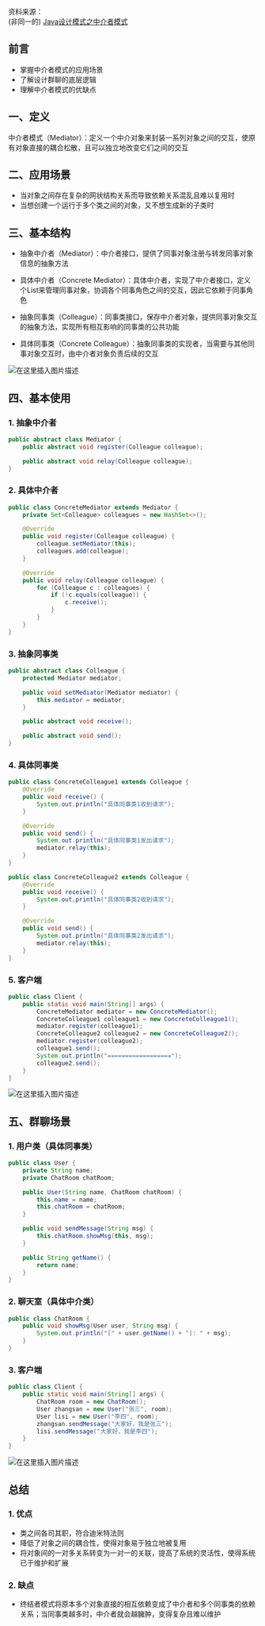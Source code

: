 资料来源：<br/>(非同一的)
[Java设计模式之中介者模式](https://blog.csdn.net/qq_37922483/article/details/125867515?ops_request_misc=&request_id=&biz_id=102&utm_term=Java%E8%AE%BE%E8%AE%A1%E6%A8%A1%E5%BC%8F%E4%B9%8B%E4%B8%AD%E4%BB%8B%E6%A8%A1%E5%BC%8F&utm_medium=distribute.pc_search_result.none-task-blog-2~all~sobaiduweb~default-0-125867515.142^v99^pc_search_result_base4&spm=1018.2226.3001.4187)

## 前言

- 掌握中介者模式的应用场景
- 了解设计群聊的底层逻辑
- 理解中介者模式的优缺点

## 一、定义

中介者模式（Mediator）：定义一个中介对象来封装一系列对象之间的交互，使原有对象直接的耦合松散，且可以独立地改变它们之间的交互

## 二、应用场景

- 当对象之间存在复杂的网状结构关系而导致依赖关系混乱且难以复用时
- 当想创建一个运行于多个类之间的对象，又不想生成新的子类时

## 三、基本结构

- 抽象中介者（Mediator）：中介者接口，提供了同事对象注册与转发同事对象信息的抽象方法
- 具体中介者（Concrete Mediator）：具体中介者，实现了中介者接口，定义个List来管理同事对象，协调各个同事角色之间的交互，因此它依赖于同事角色

- 抽象同事类（Colleague）：同事类接口，保存中介者对象，提供同事对象交互的抽象方法，实现所有相互影响的同事类的公共功能
- 具体同事类（Concrete Colleague）：抽象同事类的实现者，当需要与其他同事对象交互时，由中介者对象负责后续的交互

![在这里插入图片描述](img/e4464d0bcda84c61812303ee0a3ef4f2.png)

## 四、基本使用

### 1. 抽象中介者

```java
public abstract class Mediator {
    public abstract void register(Colleague colleague);

    public abstract void relay(Colleague colleague);
}

```

### 2. 具体中介者

```java
public class ConcreteMediator extends Mediator {
    private Set<Colleague> colleagues = new HashSet<>();

    @Override
    public void register(Colleague colleague) {
        colleague.setMediator(this);
        colleagues.add(colleague);
    }

    @Override
    public void relay(Colleague colleague) {
        for (Colleague c : colleagues) {
            if (!c.equals(colleague)) {
                c.receive();
            }
        }
    }
}

```

### 3. 抽象同事类

```java
public abstract class Colleague {
    protected Mediator mediator;

    public void setMediator(Mediator mediator) {
        this.mediator = mediator;
    }

    public abstract void receive();

    public abstract void send();
}
```

### 4. 具体同事类

```java
public class ConcreteColleague1 extends Colleague {
    @Override
    public void receive() {
        System.out.println("具体同事类1收到请求");
    }

    @Override
    public void send() {
        System.out.println("具体同事类1发出请求");
        mediator.relay(this);
    }
}
```

```java
public class ConcreteColleague2 extends Colleague {
    @Override
    public void receive() {
        System.out.println("具体同事类2收到请求");
    }

    @Override
    public void send() {
        System.out.println("具体同事类2发出请求");
        mediator.relay(this);
    }
}
```

### 5. 客户端

```java
public class Client {
    public static void main(String[] args) {
        ConcreteMediator mediator = new ConcreteMediator();
        ConcreteColleague1 colleague1 = new ConcreteColleague1();
        mediator.register(colleague1);
        ConcreteColleague2 colleague2 = new ConcreteColleague2();
        mediator.register(colleague2);
        colleague1.send();
        System.out.println("==================");
        colleague2.send();
    }
}
```

![在这里插入图片描述](img/a436b29126e640a58e627ff7493c1a2f.png)

## 五、群聊场景

### 1. 用户类（具体同事类）

```java
public class User {
    private String name;
    private ChatRoom chatRoom;

    public User(String name, ChatRoom chatRoom) {
        this.name = name;
        this.chatRoom = chatRoom;
    }

    public void sendMessage(String msg) {
        this.chatRoom.showMsg(this, msg);
    }

    public String getName() {
        return name;
    }
}
```

### 2. 聊天室（具体中介类）

```java
public class ChatRoom {
    public void showMsg(User user, String msg) {
        System.out.println("[" + user.getName() + "]: " + msg);
    }
}
```

### 3. 客户端

```java
public class Client {
    public static void main(String[] args) {
        ChatRoom room = new ChatRoom();
        User zhangsan = new User("张三", room);
        User lisi = new User("李四", room);
        zhangsan.sendMessage("大家好，我是张三");
        lisi.sendMessage("大家好，我是李四");
    }
}
```

![在这里插入图片描述](img/c39de19e8e6246e485c082b66387633a.png)

## 总结

### 1. 优点

- 类之间各司其职，符合迪米特法则
- 降低了对象之间的耦合性，使得对象易于独立地被复用
- 将对象间的一对多关系转变为一对一的关联，提高了系统的灵活性，使得系统已于维护和扩展

### 2. 缺点

- 终结者模式将原本多个对象直接的相互依赖变成了中介者和多个同事类的依赖关系；当同事类越多时，中介者就会越臃肿，变得复杂且难以维护